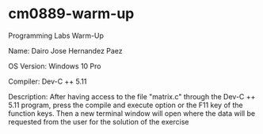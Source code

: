 # cm0889-warm-up
 Programming Labs Warm-Up
 
Name: Dairo Jose Hernandez Paez

OS Version: Windows 10 Pro

Compiler: Dev-C ++ 5.11

Description: After having access to the file "matrix.c" through the Dev-C ++ 5.11 program, press the compile and execute option or the F11 key of the function keys.
Then a new terminal window will open where the data will be requested from the user for the solution of the exercise
